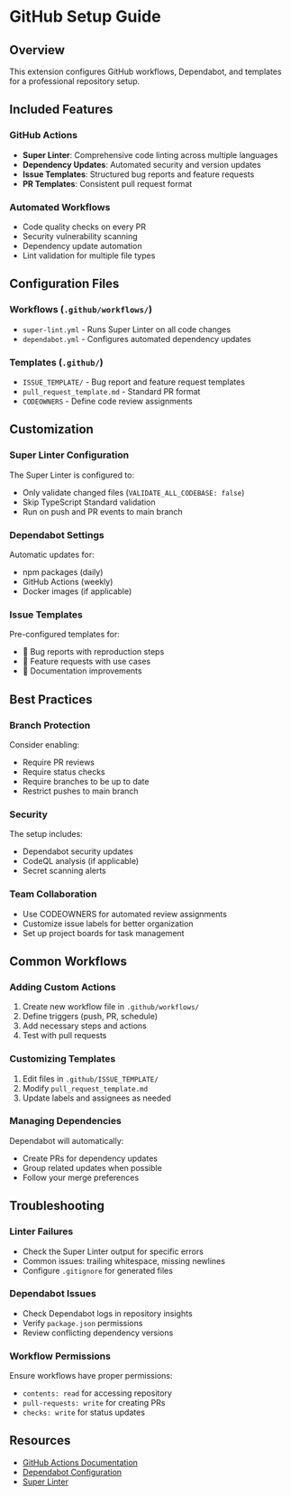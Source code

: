 # GitHub Setup Guide

## Overview

This extension configures GitHub workflows, Dependabot, and templates for a professional repository setup.

## Included Features

### GitHub Actions
- **Super Linter**: Comprehensive code linting across multiple languages
- **Dependency Updates**: Automated security and version updates
- **Issue Templates**: Structured bug reports and feature requests
- **PR Templates**: Consistent pull request format

### Automated Workflows
- Code quality checks on every PR
- Security vulnerability scanning
- Dependency update automation
- Lint validation for multiple file types

## Configuration Files

### Workflows (`.github/workflows/`)
- `super-lint.yml` - Runs Super Linter on all code changes
- `dependabot.yml` - Configures automated dependency updates

### Templates (`.github/`)
- `ISSUE_TEMPLATE/` - Bug report and feature request templates
- `pull_request_template.md` - Standard PR format
- `CODEOWNERS` - Define code review assignments

## Customization

### Super Linter Configuration
The Super Linter is configured to:
- Only validate changed files (`VALIDATE_ALL_CODEBASE: false`)
- Skip TypeScript Standard validation
- Run on push and PR events to main branch

### Dependabot Settings
Automatic updates for:
- npm packages (daily)
- GitHub Actions (weekly)
- Docker images (if applicable)

### Issue Templates
Pre-configured templates for:
- 🐛 Bug reports with reproduction steps
- 🚀 Feature requests with use cases
- 📖 Documentation improvements

## Best Practices

### Branch Protection
Consider enabling:
- Require PR reviews
- Require status checks
- Require branches to be up to date
- Restrict pushes to main branch

### Security
The setup includes:
- Dependabot security updates
- CodeQL analysis (if applicable)
- Secret scanning alerts

### Team Collaboration
- Use CODEOWNERS for automated review assignments
- Customize issue labels for better organization
- Set up project boards for task management

## Common Workflows

### Adding Custom Actions
1. Create new workflow file in `.github/workflows/`
2. Define triggers (push, PR, schedule)
3. Add necessary steps and actions
4. Test with pull requests

### Customizing Templates
1. Edit files in `.github/ISSUE_TEMPLATE/`
2. Modify `pull_request_template.md`
3. Update labels and assignees as needed

### Managing Dependencies
Dependabot will automatically:
- Create PRs for dependency updates
- Group related updates when possible
- Follow your merge preferences

## Troubleshooting

### Linter Failures
- Check the Super Linter output for specific errors
- Common issues: trailing whitespace, missing newlines
- Configure `.gitignore` for generated files

### Dependabot Issues
- Check Dependabot logs in repository insights
- Verify `package.json` permissions
- Review conflicting dependency versions

### Workflow Permissions
Ensure workflows have proper permissions:
- `contents: read` for accessing repository
- `pull-requests: write` for creating PRs
- `checks: write` for status updates

## Resources

- [GitHub Actions Documentation](https://docs.github.com/en/actions)
- [Dependabot Configuration](https://docs.github.com/en/code-security/dependabot)
- [Super Linter](https://github.com/super-linter/super-linter) 